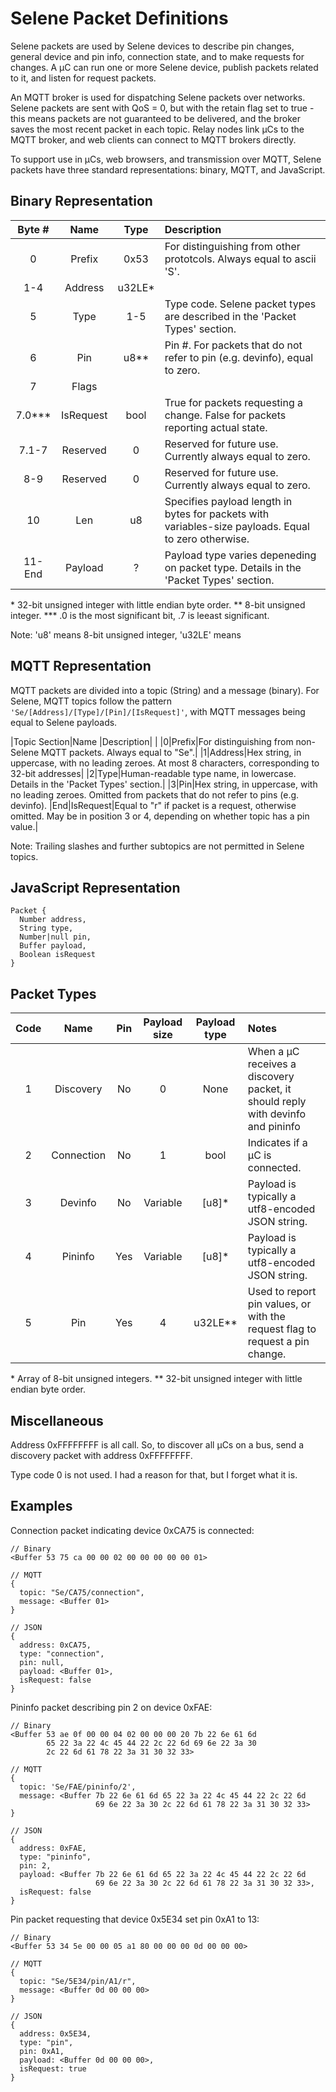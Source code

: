 # Selene Packet Definitions

Selene packets are used by Selene devices to describe pin changes, general device and pin info, connection state, and to make requests for changes. A μC can run one or more Selene device, publish packets related to it, and listen for request packets.

An MQTT broker is used for dispatching Selene packets over networks. Selene packets are sent with QoS = 0, but with the retain flag set to true - this means packets are not guaranteed to be delivered, and the broker saves the most recent packet in each topic. Relay nodes link μCs to the MQTT broker, and web clients can connect to MQTT brokers directly.

To support use in μCs, web browsers, and transmission over MQTT, Selene packets have three standard representations: binary, MQTT, and JavaScript.

## Binary Representation

|Byte #|Name     |Type  |Description|
|:----:|:-------:|:----:|:----------|
|0     |Prefix   |0x53  |For distinguishing from other prototcols. Always equal to ascii 'S'.|
|1-4   |Address  |u32LE*||
|5     |Type     |1-5   |Type code. Selene packet types are described in the 'Packet Types' section.|
|6     |Pin      |u8**  |Pin #. For packets that do not refer to pin (e.g. devinfo), equal to zero.|
|7     |Flags    |      ||
|7.0***|IsRequest|bool  |True for packets requesting a change. False for packets reporting actual state.|
|7.1-7 |Reserved |0     |Reserved for future use. Currently always equal to zero.|
|8-9   |Reserved |0     |Reserved for future use. Currently always equal to zero.|
|10    |Len      |u8    |Specifies payload length in bytes for packets with variables-size payloads. Equal to zero otherwise.|
|11-End|Payload  |?     |Payload type varies depeneding on packet type. Details in the 'Packet Types' section.|

\* 32-bit unsigned integer with little endian byte order.
\*\* 8-bit unsigned integer.
\*\*\* .0 is the most significant bit, .7 is leeast significant.

Note: 'u8' means 8-bit unsigned integer, 'u32LE' means 

## MQTT Representation

MQTT packets are divided into a topic (String) and a message (binary). For Selene, MQTT topics follow the pattern `'Se/[Address]/[Type]/[Pin]/[IsRequest]'`, with MQTT messages being equal to Selene payloads.

|Topic Section|Name     |Description|
|
|0|Prefix|For distinguishing from non-Selene MQTT packets. Always equal to "Se".|
|1|Address|Hex string, in uppercase, with no leading zeroes. At most 8 characters, corresponding to 32-bit addresses|
|2|Type|Human-readable type name, in lowercase. Details in the 'Packet Types' section.|
|3|Pin|Hex string, in uppercase, with no leading zeroes. Omitted from packets that do not refer to pins (e.g. devinfo).
|End|IsRequest|Equal to "r" if packet is a request, otherwise omitted. May be in position 3 or 4, depending on whether topic has a pin value.|

Note: Trailing slashes and further subtopics are not permitted in Selene topics.

## JavaScript Representation

~~~
Packet {
  Number address,
  String type,
  Number|null pin,
  Buffer payload,
  Boolean isRequest
}
~~~

## Packet Types

|Code|Name      |Pin|Payload size|Payload type|Notes|
|:--:|:--------:|:-:|:----------:|:----------:|:----|
|1   |Discovery |No |0           |None        |When a μC receives a discovery packet, it should reply with devinfo and pininfo|
|2   |Connection|No |1           |bool        |Indicates if a μC is connected.
|3   |Devinfo   |No |Variable    |[u8]*       |Payload is typically a utf8-encoded JSON string.
|4   |Pininfo   |Yes|Variable    |[u8]*       |Payload is typically a utf8-encoded JSON string.
|5   |Pin       |Yes|4           |u32LE**     |Used to report pin values, or with the request flag to request a pin change.|

\* Array of 8-bit unsigned integers.
\*\* 32-bit unsigned integer with little endian byte order.

## Miscellaneous

Address 0xFFFFFFFF is all call. So, to discover all μCs on a bus, send a discovery packet with address 0xFFFFFFFF.

Type code 0 is not used. I had a reason for that, but I forget what it is.

## Examples

Connection packet indicating device 0xCA75 is connected:

~~~
// Binary
<Buffer 53 75 ca 00 00 02 00 00 00 00 00 01>

// MQTT
{
  topic: "Se/CA75/connection",
  message: <Buffer 01>
}

// JSON
{
  address: 0xCA75,
  type: "connection",
  pin: null,
  payload: <Buffer 01>,
  isRequest: false
}
~~~

Pininfo packet describing pin 2 on device 0xFAE:

~~~
// Binary
<Buffer 53 ae 0f 00 00 04 02 00 00 00 20 7b 22 6e 61 6d
        65 22 3a 22 4c 45 44 22 2c 22 6d 69 6e 22 3a 30
        2c 22 6d 61 78 22 3a 31 30 32 33>

// MQTT
{
  topic: 'Se/FAE/pininfo/2',
  message: <Buffer 7b 22 6e 61 6d 65 22 3a 22 4c 45 44 22 2c 22 6d
                   69 6e 22 3a 30 2c 22 6d 61 78 22 3a 31 30 32 33>
}

// JSON
{
  address: 0xFAE,
  type: "pininfo",
  pin: 2,
  payload: <Buffer 7b 22 6e 61 6d 65 22 3a 22 4c 45 44 22 2c 22 6d
                   69 6e 22 3a 30 2c 22 6d 61 78 22 3a 31 30 32 33>,
  isRequest: false
}
~~~

Pin packet requesting that device 0x5E34 set pin 0xA1 to 13:

~~~
// Binary
<Buffer 53 34 5e 00 00 05 a1 80 00 00 00 0d 00 00 00>

// MQTT
{
  topic: "Se/5E34/pin/A1/r",
  message: <Buffer 0d 00 00 00>
}

// JSON
{
  address: 0x5E34,
  type: "pin",
  pin: 0xA1,
  payload: <Buffer 0d 00 00 00>,
  isRequest: true
}
~~~
